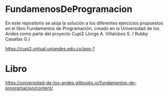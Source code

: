 # FundamenosDeProgramacion
En este repositorio se aloja la solución a los diferentes ejercicios propuestos en el libro Fundamentos de Programación, creado en la Universidad de los Andes como parte del proyecto Cupi2 (Jorge A. Villalobos S. / Rubby Casallas G.)

https://cupi2.virtual.uniandes.edu.co/apo-1

# Libro

https://universidad-de-los-andes.gitbooks.io/fundamentos-de-programacion/content/
